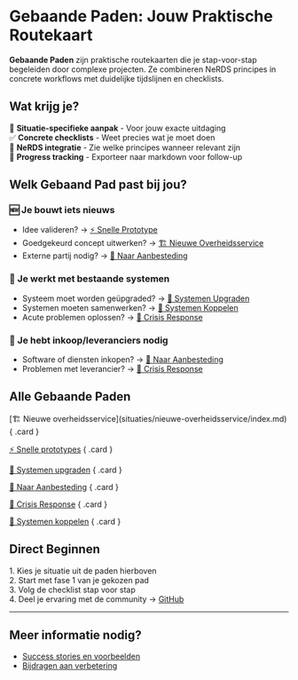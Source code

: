 # **Gebaande Paden: Jouw Praktische Routekaart**

<div class="direct-aan-de-slag">
<p><strong>Gebaande Paden</strong> zijn praktische routekaarten die je stap-voor-stap begeleiden door complexe projecten. Ze combineren NeRDS principes in concrete workflows met duidelijke tijdslijnen en checklists.</p>
</div>

## **Wat krijg je?**

<div class="direct-aan-de-slag">
🎯 <strong>Situatie-specifieke aanpak</strong> - Voor jouw exacte uitdaging<br>
✅ <strong>Concrete checklists</strong> - Weet precies wat je moet doen<br>
🔗 <strong>NeRDS integratie</strong> - Zie welke principes wanneer relevant zijn<br>
🚦 <strong>Progress tracking</strong> - Exporteer naar markdown voor follow-up
</div>

## Welk Gebaand Pad past bij jou?

### 🆕 Je bouwt iets nieuws

- Idee valideren? → [⚡ Snelle Prototype](situaties/snelle-prototype/index.md)
- Goedgekeurd concept uitwerken? → [🏗️ Nieuwe Overheidsservice](situaties/nieuwe-overheidsservice/index.md)
- Externe partij nodig? → [🛒 Naar Aanbesteding](governance.md)

### 🔄 Je werkt met bestaande systemen

- Systeem moet worden geüpgraded? → [🔄 Systemen Upgraden](situaties/systemen-upgraden/index.md)
- Systemen moeten samenwerken? → [🔗 Systemen Koppelen](situaties/systemen-koppelen/index.md)
- Acute problemen oplossen? → [🚨 Crisis Response](situaties/crisis-response/index.md)

### 🛒 Je hebt inkoop/leveranciers nodig

- Software of diensten inkopen? → [🛒 Naar Aanbesteding](governance.md)
- Problemen met leverancier? → [🚨 Crisis Response](situaties/crisis-response/index.md)

## Alle Gebaande Paden

<div class="grid" markdown>
[🏗️ Nieuwe overheidsservice](situaties/nieuwe-overheidsservice/index.md)
{ .card }

[⚡ Snelle prototypes](situaties/snelle-prototype/index.md)
{ .card }

[🔄 Systemen upgraden](situaties/systemen-upgraden/index.md)
{ .card }

[🛒 Naar Aanbesteding](governance.md)
{ .card }

[🚨 Crisis Response](situaties/crisis-response/index.md)
{ .card }

[🔗 Systemen koppelen](situaties/systemen-koppelen/index.md)
{ .card }
</div>

## Direct Beginnen

<div class="direct-aan-de-slag">
1. </strong>Kies je situatie</strong> uit de paden hierboven<br>
2. </strong>Start met fase 1</strong> van je gekozen pad<br>
3. </strong>Volg de checklist</strong> stap voor stap<br>
4. </strong>Deel je ervaring</strong> met de community → <a href="https://github.com/MinBZK/NeRDS/issues">GitHub</a>
</div>

---

## Meer informatie nodig?

- [Success stories en voorbeelden](over/success-stories.md)
- [Bijdragen aan verbetering](../Over-NeRDS/CONTRIBUTING.md)
